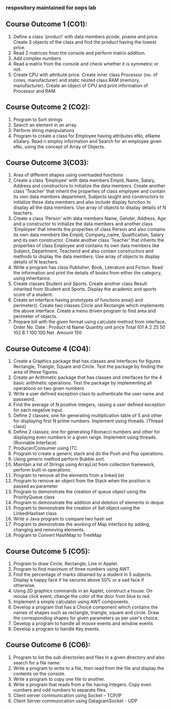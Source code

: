 
### respository maintained for oops lab 
## Course Outcome 1 (CO1): 

1. Define a class ‘product’ with data members pcode, pname and price. Create 3 objects of 
the class and find the product having the lowest price. 
2. Read 2 matrices from the console and perform matrix addition. 
3. Add complex numbers 
4. Read a matrix from the console and check whether it is symmetric or not. 
5. Create CPU with attribute price. Create inner class Processor (no. of cores, manufacturer) 
and static nested class RAM (memory, manufacturer). Create an object of CPU and print 
information of Processor and RAM. 

## Course Outcome 2 (CO2):

1. Program to Sort strings 
2. Search an element in an array. 
3. Perform string manipulations 
4. Program to create a class for Employee having attributes eNo, eName eSalary. Read n 
employ information and Search for an employee given eNo, using the concept of Array of 
Objects. 

## Course Outcome 3(CO3): 

1. Area of different shapes using overloaded functions 
2. Create a class ‘Employee’ with data members Empid, Name, Salary, Address and 
constructors to initialize the data members. Create another class ‘Teacher’ that inherit the 
properties of class employee and contain its own data members department, Subjects taught 
and constructors to initialize these data members and also include display function to 
display all the data members. Use array of objects to display details of N teachers. 
3. Create a class ‘Person’ with data members Name, Gender, Address, Age and a constructor 
to initialize the data members and another class ‘Employee’ that inherits the properties of 
class Person and also contains its own data members like Empid, Company_name, 
Qualification, Salary and its own constructor. Create another class ‘Teacher’ that inherits 
the properties of class Employee and contains its own data members like Subject, 
Department, Teacherid and also contain constructors and methods to display the data 
members. Use array of objects to display details of N teachers. 
4. Write a program has class Publisher, Book, Literature and Fiction. Read the information 
and print the details of books from either the category, using inheritance. 
5. Create classes Student and Sports. Create another class Result inherited from Student and 
Sports. Display the academic and sports score of a student. 
6. Create an interface having prototypes of functions area() and perimeter(). Create two 
classes Circle and Rectangle which implements the above interface. Create a menu driven 
program to find area and perimeter of objects. 
7. Prepare bill with the given format using calculate method from interface. 
Order No. 
Date : 
Product Id Name Quantity unit price Total 
 101 A 2 25 50
 102 B 1 100 100 
 Net. Amount 150

## Course Outcome 4 (CO4): 

1. Create a Graphics package that has classes and interfaces for figures Rectangle, Triangle, 
Square and Circle. Test the package by finding the area of these figures. 
2. Create an Arithmetic package that has classes and interfaces for the 4 basic arithmetic 
operations. Test the package by implementing all operations on two given numbers 
3. Write a user defined exception class to authenticate the user name and password. 
4. Find the average of N positive integers, raising a user defined exception for each negative 
input. 
5. Define 2 classes; one for generating multiplication table of 5 and other for displaying first 
N prime numbers. Implement using threads. (Thread class) 
6. Define 2 classes; one for generating Fibonacci numbers and other for displaying even 
numbers in a given range. Implement using threads. (Runnable Interface) 
7. Producer/Consumer using ITC 
8. Program to create a generic stack and do the Push and Pop operations. 
9. Using generic method perform Bubble sort. 
10. Maintain a list of Strings using ArrayList from collection framework, perform built-in 
operations.
11. Program to remove all the elements from a linked list
12. Program to remove an object from the Stack when the position is passed as parameter
13. Program to demonstrate the creation of queue object using the PriorityQueue class
14. Program to demonstrate the addition and deletion of elements in deque
15. Program to demonstrate the creation of Set object using the LinkedHashset class
16. Write a Java program to compare two hash set
17. Program to demonstrate the working of Map interface by adding, changing and removing 
elements.
18. Program to Convert HashMap to TreeMap

## Course Outcome 5 (CO5): 

1. Program to draw Circle, Rectangle, Line in Applet. 
2. Program to find maximum of three numbers using AWT. 
3. Find the percentage of marks obtained by a student in 5 subjects. Display a happy face if 
he secures above 50% or a sad face if otherwise. 
4. Using 2D graphics commands in an Applet, construct a house. On mouse click event, 
change the color of the door from blue to red. 
5. Implement a simple calculator using AWT components. 
6. Develop a program that has a Choice component which contains the names of shapes such 
as rectangle, triangle, square and circle. Draw the corresponding shapes for given 
parameters as per user’s choice.
7. Develop a program to handle all mouse events and window events 
8. Develop a program to handle Key events. 

## Course Outcome 6 (CO6): 

1. Program to list the sub directories and files in a given directory and also search for a file 
name. 
2. Write a program to write to a file, then read from the file and display the contents on the 
console. 
3. Write a program to copy one file to another. 
4. Write a program that reads from a file having integers. Copy even numbers and odd 
numbers to separate files. 
5. Client server communication using Socket – TCP/IP 
6. Client Server communication using DatagramSocket - UDP



